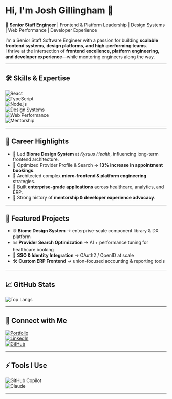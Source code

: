 <!--
**joshgillingham/joshgillingham** is a ✨ _special_ ✨ repository because its `README.md` (this file) appears on your GitHub profile.

Here are some ideas to get you started:

- 🔭 I’m currently working on ...
- 🌱 I’m currently learning ...
- 👯 I’m looking to collaborate on ...
- 🤔 I’m looking for help with ...
- 💬 Ask me about ...
- 📫 How to reach me: ...
- 😄 Pronouns: ...
- ⚡ Fun fact: ...
-->


# Hi, I'm Josh Gillingham 👋  

🚀 **Senior Staff Engineer** | Frontend & Platform Leadership | Design Systems | Web Performance | Developer Experience  

I’m a Senior Staff Software Engineer with a passion for building **scalable frontend systems, design platforms, and high-performing teams**.  
I thrive at the intersection of **frontend excellence, platform engineering, and developer experience**—while mentoring engineers along the way.  

---

## 🛠️ Skills & Expertise  

![React](https://img.shields.io/badge/React-20232A?style=for-the-badge&logo=react&logoColor=61DAFB)  
![TypeScript](https://img.shields.io/badge/TypeScript-007ACC?style=for-the-badge&logo=typescript&logoColor=white)  
![Node.js](https://img.shields.io/badge/Node.js-43853D?style=for-the-badge&logo=node.js&logoColor=white)  
![Design Systems](https://img.shields.io/badge/Design%20Systems-FF6F61?style=for-the-badge&logo=figma&logoColor=white)  
![Web Performance](https://img.shields.io/badge/Web%20Performance-4285F4?style=for-the-badge&logo=googlechrome&logoColor=white)  
![Mentorship](https://img.shields.io/badge/Mentorship-4CAF50?style=for-the-badge&logo=github&logoColor=white)  

---

## 📌 Career Highlights  

- 🔹 Led **Biome Design System** at *Kyruus Health*, influencing long-term frontend architecture.  
- 🔹 Optimized Provider Profile & Search → **13% increase in appointment bookings**.  
- 🔹 Architected complex **micro-frontend & platform engineering** strategies.  
- 🔹 Built **enterprise-grade applications** across healthcare, analytics, and ERP.  
- 🔹 Strong history of **mentorship & developer experience advocacy**.  

---

## 📂 Featured Projects  

- 🌐 **Biome Design System** → enterprise-scale component library & DX platform  
- 📊 **Provider Search Optimization** → AI + performance tuning for healthcare booking  
- 🔐 **SSO & Identity Integration** → OAuth2 / OpenID at scale  
- 🛠️ **Custom ERP Frontend** → union-focused accounting & reporting tools  

---

## 📈 GitHub Stats  

<!--![Josh's GitHub stats](https://github-readme-stats.vercel.app/api?username=joshgillingham&show_icons=true&theme=radical)  -->
![Top Langs](https://github-readme-stats.vercel.app/api/top-langs/?username=joshgillingham&layout=compact&theme=radical)  

---

## 🤝 Connect with Me  

[![Portfolio](https://img.shields.io/badge/Portfolio-joshgillingham.com-0A0A0A?style=for-the-badge&logo=firefox&logoColor=white)](http://joshgillingham.com)  
[![LinkedIn](https://img.shields.io/badge/LinkedIn-Josh%20Gillingham-blue?style=for-the-badge&logo=linkedin)](https://www.linkedin.com/in/joshgillingham)  
[![GitHub](https://img.shields.io/badge/GitHub-joshgillingham-181717?style=for-the-badge&logo=github)](https://github.com/joshgillingham)  

---

## ⚡ Tools I Use  

![GitHub Copilot](https://img.shields.io/badge/GitHub%20Copilot-000000?style=for-the-badge&logo=githubcopilot&logoColor=white)  
![Claude](https://img.shields.io/badge/Claude%20AI-101010?style=for-the-badge&logo=anthropic&logoColor=white)  

---

